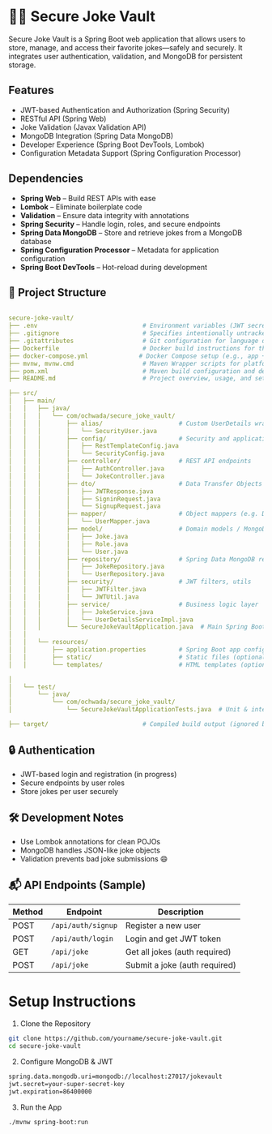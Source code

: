 # 🤣🔐 Secure Joke Vault

Secure Joke Vault is a Spring Boot web application that allows users to store, manage, and access their favorite 
jokes—safely and securely. It integrates user authentication, validation, and MongoDB for persistent storage.


## Features

- JWT-based Authentication and Authorization (Spring Security)
- RESTful API (Spring Web)
- Joke Validation (Javax Validation API)
- MongoDB Integration (Spring Data MongoDB)
- Developer Experience (Spring Boot DevTools, Lombok)
- Configuration Metadata Support (Spring Configuration Processor)


## Dependencies

- **Spring Web** – Build REST APIs with ease
- **Lombok** – Eliminate boilerplate code
- **Validation** – Ensure data integrity with annotations
- **Spring Security** – Handle login, roles, and secure endpoints
- **Spring Data MongoDB** – Store and retrieve jokes from a MongoDB database
- **Spring Configuration Processor** – Metadata for application configuration
- **Spring Boot DevTools** – Hot-reload during development

## 📁 Project Structure
```yaml

secure-joke-vault/
├── .env                             # Environment variables (JWT secret, MongoDB URI, etc.)
├── .gitignore                       # Specifies intentionally untracked files to ignore
├── .gitattributes                   # Git configuration for language diff settings
├── Dockerfile                       # Docker build instructions for the app
├── docker-compose.yml              # Docker Compose setup (e.g., app + MongoDB)
├── mvnw, mvnw.cmd                   # Maven Wrapper scripts for platform-independent builds
├── pom.xml                          # Maven build configuration and dependencies
├── README.md                        # Project overview, usage, and setup instructions

├── src/
│   ├── main/
│   │   ├── java/
│   │   │   └── com/ochwada/secure_joke_vault/
│   │   │       ├── alias/                     # Custom UserDetails wrapper
│   │   │       │   └── SecurityUser.java
│   │   │       ├── config/                    # Security and application configuration
│   │   │       │   ├── RestTemplateConfig.java
│   │   │       │   └── SecurityConfig.java
│   │   │       ├── controller/                # REST API endpoints
│   │   │       │   ├── AuthController.java
│   │   │       │   └── JokeController.java
│   │   │       ├── dto/                       # Data Transfer Objects
│   │   │       │   ├── JWTResponse.java
│   │   │       │   ├── SigninRequest.java
│   │   │       │   └── SignupRequest.java
│   │   │       ├── mapper/                    # Object mappers (e.g. DTO → Entity)
│   │   │       │   └── UserMapper.java
│   │   │       ├── model/                     # Domain models / MongoDB documents
│   │   │       │   ├── Joke.java
│   │   │       │   ├── Role.java
│   │   │       │   └── User.java
│   │   │       ├── repository/                # Spring Data MongoDB repositories
│   │   │       │   ├── JokeRepository.java
│   │   │       │   └── UserRepository.java
│   │   │       ├── security/                  # JWT filters, utils
│   │   │       │   ├── JWTFilter.java
│   │   │       │   └── JWTUtil.java
│   │   │       ├── service/                   # Business logic layer
│   │   │       │   ├── JokeService.java
│   │   │       │   └── UserDetailsServiceImpl.java
│   │   │       └── SecureJokeVaultApplication.java  # Main Spring Boot application class
│   │
│   │   └── resources/
│   │       ├── application.properties         # Spring Boot app configuration
│   │       ├── static/                        # Static files (optional)
│   │       └── templates/                     # HTML templates (optional)

│
│   └── test/
│       └── java/
│           └── com/ochwada/secure_joke_vault/
│               └── SecureJokeVaultApplicationTests.java  # Unit & integration tests

├── target/                          # Compiled build output (ignored by Git)


```

## 🔒 Authentication
- JWT-based login and registration (in progress)
- Secure endpoints by user roles 
- Store jokes per user securely


## 🛠️ Development Notes
- Use Lombok annotations for clean POJOs 
- MongoDB handles JSON-like joke objects 
- Validation prevents bad joke submissions 😄

## 📬 API Endpoints (Sample)

| Method | Endpoint           | Description                   |
|--------|--------------------|-------------------------------|
| POST   | `/api/auth/signup` | Register a new user           |
| POST   | `/api/auth/login`  | Login and get JWT token       |
| GET    | `/api/joke`        | Get all jokes (auth required) |
| POST   | `/api/joke `       | Submit a joke (auth required) |



# Setup Instructions

1. Clone the Repository
```bash 
git clone https://github.com/yourname/secure-joke-vault.git
cd secure-joke-vault
```

2. Configure MongoDB & JWT
```bash
spring.data.mongodb.uri=mongodb://localhost:27017/jokevault
jwt.secret=your-super-secret-key
jwt.expiration=86400000
```

3. Run the App
```bash
./mvnw spring-boot:run
```